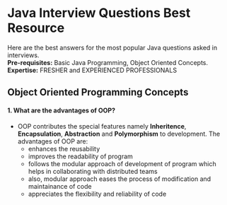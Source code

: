 # Java Interview Questions Best Resource  
Here are the best answers for the most popular Java questions asked in interviews.  
**Pre-requisites:** Basic Java Programming, Object Oriented Concepts.  
**Expertise:** FRESHER and EXPERIENCED PROFESSIONALS  

## Object Oriented Programming Concepts  

#### 1. What are the advantages of OOP?
- OOP contributes the special features namely **Inheritence**, **Encapsulation**, **Abstraction** and **Polymorphism** to development. The advantages of OOP are:  
  - enhances the reusability   
  - improves the readability of program  
  - follows the modular approach of development of program which helps in collaborating with distributed teams  
  - also, modular approach eases the process of modification and maintainance of code 
  - appreciates the flexibility and reliability of code
  
